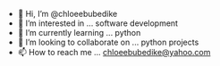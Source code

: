 - 👋 Hi, I’m @chloeebubedike
- 👀 I’m interested in ... software development
- 🌱 I’m currently learning ... python 
- 💞️ I’m looking to collaborate on ... python projects
- 📫 How to reach me ... chloeebubedike@yahoo.com

<!---
chloeebubedike/chloeebubedike is a ✨ special ✨ repository because its `README.md` (this file) appears on your GitHub profile.
You can click the Preview link to take a look at your changes.
--->
